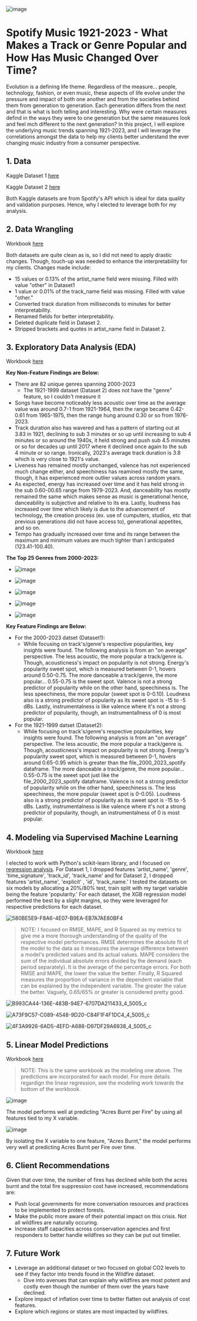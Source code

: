 ![image](https://i0.wp.com/blog.tunemymusic.com/wp-content/uploads/2023/08/green-black-3D-Spotify-logo-alexander-shatov-JlO3-oY5ZlQ-unsplash.jpg?fit=400%2C250&ssl=1)

# Spotify Music 1921-2023 - What Makes a Track or Genre Popular and How Has Music Changed Over Time?

Evolution is a defining life theme. Regardless of the measure... people, technology, fashion, or even music, these aspects of life evolve under the pressure and impact of both one another and from the societies behind them from generation to generation. Each generation differs from the next and that is what is both telling and interesting. Why were certain measures defind in the ways they were to one generation but the same measures look and feel mch different to the next generation? In this project, I will explore the underlying music trends spanning 1921-2023, and I will leverage the correlations amongst the data to help my clients better understand the ever changing music industry from a consumer perspective.

## 1. Data

Kaggle Dataset 1 [here](https://www.kaggle.com/datasets/amitanshjoshi/spotify-1million-tracks)

Kaggle Dataset 2 [here](https://www.kaggle.com/datasets/ektanegi/spotifydata-19212020)

Both Kaggle datasets are from Spotify's API which is ideal for data quality and validation purposes. Hence, why I elected to leverage both for my analysis.

## 2. Data Wrangling

Workbook [here](https://github.com/jackpaddock/Springboard-Data-Science-Boot-Camp/blob/master/Capstone%203%20Project/Capstone%203%20-%20Data%20Wrangling.ipynb)

Both datasets are quite clean as is, so I did not need to apply drastic changes. Though, touch-up was needed to enhance the interpretability for my clients. Changes made include:

- 15 values or 0.13% of the artist_name field were missing. Filled with value "other" in Dataset1
- 1 value or 0.01% of the track_name field was missing. Filled with value "other."
- Converted track duration from milliseconds to minutes for better interpretability.
- Renamed fields for better interpretability.
- Deleted duplicate field in Dataset 2.
- Stripped brackets and quotes in artist_name field in Dataset 2.

## 3. Exploratory Data Analysis (EDA)

Workbook [here](https://github.com/jackpaddock/Springboard-Data-Science-Boot-Camp/blob/master/Capstone%203%20Project/Capstone%203%20-%20Exploratory%20Data%20Analysis.ipynb)

**Key Non-Feature Findings are Below:**
- There are 82 unique genres spanning 2000-2023
  - The 1921-1999 dataset (Dataset 2) does not have the "genre" feature, so I couldn't measure it
- Songs have become noticeably less acoustic over time as the average value was around 0.7-1 from 1921-1964, then the range became 0.42-0.61 from 1965-1975, then the range hung     around 0.30 or so from 1976-2023. 
- Track duration also has wavered and has a pattern of starting out at 3.83 in 1921, declining to sub 3 minutes or so up until increasing to sub 4 minutes or so around the 1940s,   it held strong and push sub 4.5 minutes or so for decades up until 2017 where it declined once again to the sub 4 minute or so range. Ironically, 2023's average track duration    is 3.8 which is very close to 1921's value. 
- Liveness has remained mostly unchanged, valence has not experienced much change either, and speechiness has reamined mostly the same, though, it has experienced more outlier      values across random years.
- As expected, energy has increased over time and it has held strong in the sub 0.60-00.65 range from 1979-2023. And, danceability has mostly remained the same which makes sense    as music is generational hence, danceability is subjective and relative to its era. Lastly, loudness has increased over time which likely is due to the advancement of             technology, the creation process (ex. use of cumputers, studios, etc that previous generations did not have access to), generational appetites, and so on.
- Tempo has gradually increased over time and its range between the maximum and minimum values are much tighter than I anticipated (123.41-100.40).

**The Top 25 Genres from 2000-2023:**
- ![image](https://github.com/jackpaddock/Springboard-Data-Science-Boot-Camp/assets/129892021/f1735020-fbda-4155-a580-abfe23808170)

- ![image](https://github.com/jackpaddock/Springboard-Data-Science-Boot-Camp/assets/129892021/3b2b3f1e-8afd-4655-8b5c-56585e2e2308)
- ![image](https://github.com/jackpaddock/Springboard-Data-Science-Boot-Camp/assets/129892021/4becea59-95e0-4cae-b625-75035e94574e)

- ![image](https://github.com/jackpaddock/Springboard-Data-Science-Boot-Camp/assets/129892021/ea4a444c-ff9b-45b8-bebc-737d55feddd5)
- ![image](https://github.com/jackpaddock/Springboard-Data-Science-Boot-Camp/assets/129892021/ac3499b7-1487-416c-a563-e24ab992aa15)

**Key Feature Findings are Below:**
- For the 2000-2023 datset (Dataset1):
  - While focusing on track's/genre's respective popularities, key insights were found. The following analysis is from an "on average" perspective. The less acoustic, the more         popular a track/genre is. Though, acousticness's impact on popularity is not strong. Energy's popularity sweet spot, which is measured between 0-1, hovers around 0.50-0.75.        The more danceable a track/genre, the more popular... 0.55-0.75 is the sweet spot. Valence is not a strong predictor of popularity while on the other hand, speechiness is.         The less speechiness, the more popular (sweet spot is 0-0.10). Loudness also is a strong predictor of popularity as its sweet spot is -15 to -5 dBs. Lastly, instrumentalness       is like valence where it's not a strong predictor of popularity, though, an instrumentallness of 0 is most popular.
- For the 1921-1999 datset (Dataset2):
  - While focusing on track's/genre's respective popularities, key insights were found. The following analysis is from an "on average" perspective. The less acoustic, the more         popular a track/genre is. Though, acousticness's impact on popularity is not strong. Energy's popularity sweet spot, which is measured between 0-1, hovers around 0.65-0.95         which is greater than the file_2000_2023_spotify dataframe. The more danceable a track/genre, the more popular... 0.55-0.75 is the sweet spot just like the                     
    file_2000_2023_spotify dataframe. Valence is not a strong predictor of popularity while on the other hand, speechiness is. The less speechiness, the more popular (sweet spot 
    is 0-0.05). Loudness also is a strong predictor of popularity as its sweet spot is -15 to -5 dBs. Lastly, instrumentalness is like valence where it's not a strong predictor of 
    popularity, though, an instrumentalness of 0 is most popular.


## 4. Modeling via Supervised Machine Learning

Workbook [here](https://github.com/jackpaddock/Springboard-Data-Science-Boot-Camp/blob/master/Capstone%203%20Project/Capstone_3_Pre_processing_Work_and_Modeling_Final.ipynb)

I elected to work with Python's scikit-learn library, and I focused on [regression analysis](https://scikit-learn.org/stable/supervised_learning.html#supervised-learning). For Dataset 1, I dropped features 'artist_name', 'genre', 'time_signature', 'track_id', 'track_name' and for Dataset 2, I dropped features 'artist_name', 'explicit' , 'id', 'track_name.' I tested the datasets on six models by allocating a 20%/80% test, train split with my target variable being the feature 'popularity.' For each dataset, the XGB regression model performed the best by a slight margins, so they were leveraged for respective predictions for each dataset.

![580BE5E9-F8A6-4E07-B9EA-EB7A7AE80BF4](https://github.com/jackpaddock/Springboard-Data-Science-Boot-Camp/assets/129892021/20c9519e-d927-4ae8-ae76-2fbd222d5802)

> NOTE: I focused on RMSE, MAPE, and R Squared as my metrics to give me a more thorough understanding of the quality of the respective model performances. RMSE determines the absolute fit of the model to the data as it measures the average difference between a model's predicted values and its actual values. MAPE considers the sum of the individual absolute errors divided by the demand (each period separately). It is the average of the percentage errors. For both RMSE and MAPE, the lower the value the better. Finally, R Squared measures the proportion of variance in the dependent variable that can be explained by the independent variable. The greater the value the better. Vaguely, 0.65/65% or greater is considered pretty good.
>
> 

![B993CA44-136E-483B-94E7-6707DA211433_4_5005_c](https://github.com/jackpaddock/Springboard-Data-Science-Boot-Camp/assets/129892021/9fc195c5-72ef-459d-9e33-f5c511785cb2)

![A73F9C57-C089-4548-9D20-C84F1F4F1DC4_4_5005_c](https://github.com/jackpaddock/Springboard-Data-Science-Boot-Camp/assets/129892021/8bd65bea-e6bf-46d4-b5cb-23e8b519081c)

![4F3A9926-6AD5-4EFD-A688-D97DF29A6938_4_5005_c](https://github.com/jackpaddock/Springboard-Data-Science-Boot-Camp/assets/129892021/45759175-e1b1-4e55-8b3b-2b2dfe640120)

## 5. Linear Model Predictions

Workbook [here](https://github.com/jackpaddock/Springboard-Data-Science-Boot-Camp/blob/master/Capstone%202%20Project/Capstone%202%20-%20Modeling.ipynb)

> NOTE: This is the same workbook as the modeling one above. The predictions are incorporated for each model. For more details regardign the linear regression, see the modeling work towards the bottom of the workbook.

![image](https://github.com/jackpaddock/Springboard-Data-Science-Boot-Camp/assets/129892021/28d12608-64cb-42a8-a99d-971b056cff2b)

The model performs well at predicting "Acres Burnt per Fire" by using all features tied to my X variable. 

![image](https://github.com/jackpaddock/Springboard-Data-Science-Boot-Camp/assets/129892021/0af5b7e4-5af0-4532-84ff-fdf3b6575663)

By isolating the X variable to one feature, "Acres Burnt," the model performs very well at predicting Acres Burnt per Fire over time.

## 6. Client Recommendations

Given that over time, the number of fires has declined while both the acres burnt and the total fire suppression cost have increased, recommendations are:

- Push local governments for more conversation resources and practices to be implemented to protect forests.
- Make the public more aware of their potential impact on this crisis. Not all wildfires are naturally occuring.
- Increase staff capacities across conservation agencies and first responders to better handle wildfires so they can be put out timelier.

## 7. Future Work

- Leverage an additional dataset or two focused on global CO2 levels to see if they factor into trends found in the Wildfire dataset.
  - Dive into avenues that can explain why wildfires are most potent and costly even though the number of them over the years have declined.
- Explore impact of inflation over time to better flatten out analysis of cost features.
- Explore which regions or states are most impacted by wildfires.

